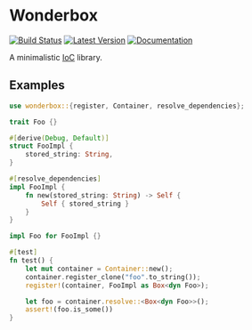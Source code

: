 # Wonderbox

[![Build Status](https://travis-ci.com/jnferner/wonderbox.svg?branch=master)](https://travis-ci.com/jnferner/wonderbox)
[![Latest Version](https://img.shields.io/crates/v/wonderbox.svg)](https://crates.io/crates/wonderbox)
[![Documentation](https://docs.rs/wonderbox/badge.svg)](https://docs.rs/wonderbox)


A minimalistic [IoC](https://en.wikipedia.org/wiki/Inversion_of_control) library.

## Examples

```rust
use wonderbox::{register, Container, resolve_dependencies};

trait Foo {}

#[derive(Debug, Default)]
struct FooImpl {
    stored_string: String,
}

#[resolve_dependencies]
impl FooImpl {
    fn new(stored_string: String) -> Self {
        Self { stored_string }
    }
}

impl Foo for FooImpl {}

#[test]
fn test() {
    let mut container = Container::new();
    container.register_clone("foo".to_string());
    register!(container, FooImpl as Box<dyn Foo>);

    let foo = container.resolve::<Box<dyn Foo>>();
    assert!(foo.is_some())
}

```
